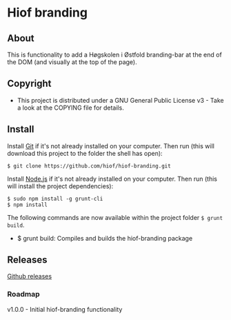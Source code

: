 # Hiof branding

## About

This is functionality to add a Høgskolen i Østfold branding-bar at the end of the DOM (and visually at the top of the page).


## Copyright

- This project is distributed under a GNU General Public License v3 - Take a look at the COPYING file for details. 


## Install


Install [Git](http://git-scm.com) if it's not already installed on your computer. Then run (this will download this project to the folder the shell has open):

    $ git clone https://github.com/hiof/hiof-branding.git

Install [Node.js](http://nodejs.org) if it's not already installed on your computer. Then run (this will install the project dependencies):

    $ sudo npm install -g grunt-cli
    $ npm install

The following commands are now available within the project folder `$ grunt build`.

- $ grunt build: Compiles and builds the hiof-branding package


## Releases

[Github releases](https://github.com/hiof/hiof-branding/releases)

### Roadmap

v1.0.0 - Initial hiof-branding functionality
